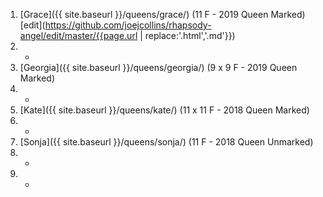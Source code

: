 1. [Grace]({{ site.baseurl }}/queens/grace/) (11 F - 2019 Queen Marked) [edit](https://github.com/joejcollins/rhapsody-angel/edit/master/{{page.url | replace:'.html','.md'}})
1. -
1. [Georgia]({{ site.baseurl }}/queens/georgia/) (9 x 9 F - 2019 Queen Marked)
1. -
1. [Kate]({{ site.baseurl }}/queens/kate/) (11 x 11 F - 2018 Queen Marked)
1. -
1. [Sonja]({{ site.baseurl }}/queens/sonja/) (11 F - 2018 Queen Unmarked)
1. -
1. -